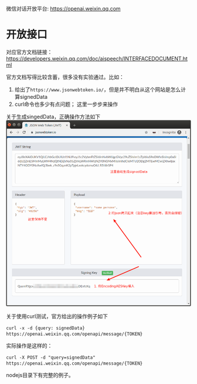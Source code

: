 微信对话开放平台: https://openai.weixin.qq.com


# 开放接口
对应官方文档链接：https://developers.weixin.qq.com/doc/aispeech/INTERFACEDOCUMENT.html

官方文档写得比较含蓄，很多没有实验通过。比如：
1. 给出了`https://www.jsonwebtoken.io/`，但是并不明白从这个网站是怎么计算signedData
2. curl命令也多少有点问题；
这里一步步来操作

关于生成singedData，正确操作方法如下
![Image text](./JSON_Web_Token_JWT.png)


关于使用curl测试，官方给出的操作例子如下
```
curl -x -d {query: signedData} https://openai.weixin.qq.com/openapi/message/{TOKEN}
```

实际操作是这样的：
```
curl -X POST -d "query=signedData" https://openai.weixin.qq.com/openapi/message/{TOKEN}
```

nodejs目录下有完整的例子。
